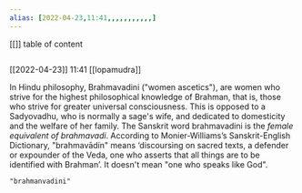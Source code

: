 ```yaml
---
alias: [2022-04-23,11:41,,,,,,,,,,,]
---
```

[[]]
table of content
```toc
```

[[2022-04-23]] 11:41
[[lopamudra]]

In Hindu philosophy, Brahmavadini ("women ascetics"), are women who strive for the highest philosophical knowledge of Brahman, that is, those who strive for greater universal consciousness. This is opposed to a Sadyovadhu, who is normally a sage's wife, and dedicated to domesticity and the welfare of her family. The Sanskrit word brahmavadini is the *female equivalent of brahmavadi*. According to Monier-Williams’s Sanskrit-English Dictionary, "brahmavādín" means ‘discoursing on sacred texts, a defender or expounder of the Veda, one who asserts that all things are to be identified with Brahman’. It doesn't mean "one who speaks like God".
```query
"brahmanvadini"
```